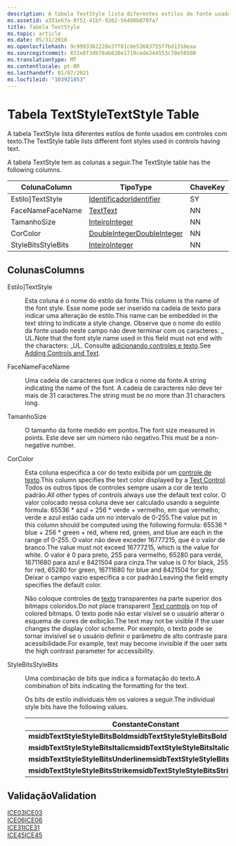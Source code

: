```yaml
---
description: A tabela TextStyle lista diferentes estilos de fonte usados em controles com texto.
ms.assetid: a351e67a-8f51-41bf-9202-56488b870fa7
title: Tabela TextStyle
ms.topic: article
ms.date: 05/31/2018
ms.openlocfilehash: 9c9993362228e37f01c0e53683755f7bd1310eaa
ms.sourcegitcommit: 831e8f3db78ab820e1710cede244553c70e50500
ms.translationtype: MT
ms.contentlocale: pt-BR
ms.lasthandoff: 01/07/2021
ms.locfileid: "103921053"
---
```

# <a name="textstyle-table"></a><span data-ttu-id="6f703-103">Tabela TextStyle</span><span class="sxs-lookup"><span data-stu-id="6f703-103">TextStyle Table</span></span>

<span data-ttu-id="6f703-104">A tabela TextStyle lista diferentes estilos de fonte usados em controles com texto.</span><span class="sxs-lookup"><span data-stu-id="6f703-104">The TextStyle table lists different font styles used in controls having text.</span></span>

<span data-ttu-id="6f703-105">A tabela TextStyle tem as colunas a seguir.</span><span class="sxs-lookup"><span data-stu-id="6f703-105">The TextStyle table has the following columns.</span></span>



| <span data-ttu-id="6f703-106">Coluna</span><span class="sxs-lookup"><span data-stu-id="6f703-106">Column</span></span>    | <span data-ttu-id="6f703-107">Tipo</span><span class="sxs-lookup"><span data-stu-id="6f703-107">Type</span></span>                               | <span data-ttu-id="6f703-108">Chave</span><span class="sxs-lookup"><span data-stu-id="6f703-108">Key</span></span> | <span data-ttu-id="6f703-109">Nullable</span><span class="sxs-lookup"><span data-stu-id="6f703-109">Nullable</span></span> |
|-----------|------------------------------------|-----|----------|
| <span data-ttu-id="6f703-110">Estilo]</span><span class="sxs-lookup"><span data-stu-id="6f703-110">TextStyle</span></span> | [<span data-ttu-id="6f703-111">Identificador</span><span class="sxs-lookup"><span data-stu-id="6f703-111">Identifier</span></span>](identifier.md)       | <span data-ttu-id="6f703-112">S</span><span class="sxs-lookup"><span data-stu-id="6f703-112">Y</span></span>   | <span data-ttu-id="6f703-113">N</span><span class="sxs-lookup"><span data-stu-id="6f703-113">N</span></span>        |
| <span data-ttu-id="6f703-114">FaceName</span><span class="sxs-lookup"><span data-stu-id="6f703-114">FaceName</span></span>  | [<span data-ttu-id="6f703-115">Text</span><span class="sxs-lookup"><span data-stu-id="6f703-115">Text</span></span>](text.md)                   | <span data-ttu-id="6f703-116">N</span><span class="sxs-lookup"><span data-stu-id="6f703-116">N</span></span>   | <span data-ttu-id="6f703-117">N</span><span class="sxs-lookup"><span data-stu-id="6f703-117">N</span></span>        |
| <span data-ttu-id="6f703-118">Tamanho</span><span class="sxs-lookup"><span data-stu-id="6f703-118">Size</span></span>      | [<span data-ttu-id="6f703-119">Inteiro</span><span class="sxs-lookup"><span data-stu-id="6f703-119">Integer</span></span>](integer.md)             | <span data-ttu-id="6f703-120">N</span><span class="sxs-lookup"><span data-stu-id="6f703-120">N</span></span>   | <span data-ttu-id="6f703-121">N</span><span class="sxs-lookup"><span data-stu-id="6f703-121">N</span></span>        |
| <span data-ttu-id="6f703-122">Cor</span><span class="sxs-lookup"><span data-stu-id="6f703-122">Color</span></span>     | [<span data-ttu-id="6f703-123">DoubleInteger</span><span class="sxs-lookup"><span data-stu-id="6f703-123">DoubleInteger</span></span>](doubleinteger.md) | <span data-ttu-id="6f703-124">N</span><span class="sxs-lookup"><span data-stu-id="6f703-124">N</span></span>   | <span data-ttu-id="6f703-125">S</span><span class="sxs-lookup"><span data-stu-id="6f703-125">Y</span></span>        |
| <span data-ttu-id="6f703-126">StyleBits</span><span class="sxs-lookup"><span data-stu-id="6f703-126">StyleBits</span></span> | [<span data-ttu-id="6f703-127">Inteiro</span><span class="sxs-lookup"><span data-stu-id="6f703-127">Integer</span></span>](integer.md)             | <span data-ttu-id="6f703-128">N</span><span class="sxs-lookup"><span data-stu-id="6f703-128">N</span></span>   | <span data-ttu-id="6f703-129">S</span><span class="sxs-lookup"><span data-stu-id="6f703-129">Y</span></span>        |



 

## <a name="columns"></a><span data-ttu-id="6f703-130">Colunas</span><span class="sxs-lookup"><span data-stu-id="6f703-130">Columns</span></span>

<dl> <dt>

<span data-ttu-id="6f703-131"><span id="TextStyle"></span><span id="textstyle"></span><span id="TEXTSTYLE"></span>Estilo]</span><span class="sxs-lookup"><span data-stu-id="6f703-131"><span id="TextStyle"></span><span id="textstyle"></span><span id="TEXTSTYLE"></span>TextStyle</span></span>
</dt> <dd>

<span data-ttu-id="6f703-132">Esta coluna é o nome do estilo da fonte.</span><span class="sxs-lookup"><span data-stu-id="6f703-132">This column is the name of the font style.</span></span> <span data-ttu-id="6f703-133">Esse nome pode ser inserido na cadeia de texto para indicar uma alteração de estilo.</span><span class="sxs-lookup"><span data-stu-id="6f703-133">This name can be embedded in the text string to indicate a style change.</span></span> <span data-ttu-id="6f703-134">Observe que o nome do estilo da fonte usado neste campo não deve terminar com os caracteres: \_ UL.</span><span class="sxs-lookup"><span data-stu-id="6f703-134">Note that the font style name used in this field must not end with the characters: \_UL.</span></span> <span data-ttu-id="6f703-135">Consulte [adicionando controles e texto](adding-controls-and-text.md).</span><span class="sxs-lookup"><span data-stu-id="6f703-135">See [Adding Controls and Text](adding-controls-and-text.md).</span></span>

</dd> <dt>

<span data-ttu-id="6f703-136"><span id="FaceName"></span><span id="facename"></span><span id="FACENAME"></span>FaceName</span><span class="sxs-lookup"><span data-stu-id="6f703-136"><span id="FaceName"></span><span id="facename"></span><span id="FACENAME"></span>FaceName</span></span>
</dt> <dd>

<span data-ttu-id="6f703-137">Uma cadeia de caracteres que indica o nome da fonte.</span><span class="sxs-lookup"><span data-stu-id="6f703-137">A string indicating the name of the font.</span></span> <span data-ttu-id="6f703-138">A cadeia de caracteres não deve ter mais de 31 caracteres.</span><span class="sxs-lookup"><span data-stu-id="6f703-138">The string must be no more than 31 characters long.</span></span>

</dd> <dt>

<span data-ttu-id="6f703-139"><span id="Size"></span><span id="size"></span><span id="SIZE"></span>Tamanho</span><span class="sxs-lookup"><span data-stu-id="6f703-139"><span id="Size"></span><span id="size"></span><span id="SIZE"></span>Size</span></span>
</dt> <dd>

<span data-ttu-id="6f703-140">O tamanho da fonte medido em pontos.</span><span class="sxs-lookup"><span data-stu-id="6f703-140">The font size measured in points.</span></span> <span data-ttu-id="6f703-141">Este deve ser um número não negativo.</span><span class="sxs-lookup"><span data-stu-id="6f703-141">This must be a non-negative number.</span></span>

</dd> <dt>

<span data-ttu-id="6f703-142"><span id="Color"></span><span id="color"></span><span id="COLOR"></span>Cor</span><span class="sxs-lookup"><span data-stu-id="6f703-142"><span id="Color"></span><span id="color"></span><span id="COLOR"></span>Color</span></span>
</dt> <dd>

<span data-ttu-id="6f703-143">Esta coluna especifica a cor do texto exibida por um [controle de texto](text-control.md).</span><span class="sxs-lookup"><span data-stu-id="6f703-143">This column specifies the text color displayed by a [Text Control](text-control.md).</span></span> <span data-ttu-id="6f703-144">Todos os outros tipos de controles sempre usam a cor de texto padrão.</span><span class="sxs-lookup"><span data-stu-id="6f703-144">All other types of controls always use the default text color.</span></span> <span data-ttu-id="6f703-145">O valor colocado nessa coluna deve ser calculado usando a seguinte fórmula: 65536 \* azul + 256 \* verde + vermelho, em que vermelho, verde e azul estão cada um no intervalo de 0-255.</span><span class="sxs-lookup"><span data-stu-id="6f703-145">The value put in this column should be computed using the following formula: 65536 \* blue + 256 \* green + red, where red, green, and blue are each in the range of 0-255.</span></span> <span data-ttu-id="6f703-146">O valor não deve exceder 16777215, que é o valor de branco.</span><span class="sxs-lookup"><span data-stu-id="6f703-146">The value must not exceed 16777215, which is the value for white.</span></span> <span data-ttu-id="6f703-147">O valor é 0 para preto, 255 para vermelho, 65280 para verde, 16711680 para azul e 8421504 para cinza.</span><span class="sxs-lookup"><span data-stu-id="6f703-147">The value is 0 for black, 255 for red, 65280 for green, 16711680 for blue and 8421504 for grey.</span></span> <span data-ttu-id="6f703-148">Deixar o campo vazio especifica a cor padrão.</span><span class="sxs-lookup"><span data-stu-id="6f703-148">Leaving the field empty specifies the default color.</span></span>

<span data-ttu-id="6f703-149">Não coloque controles de [texto](text-control.md) transparentes na parte superior dos bitmaps coloridos.</span><span class="sxs-lookup"><span data-stu-id="6f703-149">Do not place transparent [Text controls](text-control.md) on top of colored bitmaps.</span></span> <span data-ttu-id="6f703-150">O texto pode não estar visível se o usuário alterar o esquema de cores de exibição.</span><span class="sxs-lookup"><span data-stu-id="6f703-150">The text may not be visible if the user changes the display color scheme.</span></span> <span data-ttu-id="6f703-151">Por exemplo, o texto pode se tornar invisível se o usuário definir o parâmetro de alto contraste para acessibilidade.</span><span class="sxs-lookup"><span data-stu-id="6f703-151">For example, text may become invisible if the user sets the high contrast parameter for accessibility.</span></span>

</dd> <dt>

<span data-ttu-id="6f703-152"><span id="StyleBits"></span><span id="stylebits"></span><span id="STYLEBITS"></span>StyleBits</span><span class="sxs-lookup"><span data-stu-id="6f703-152"><span id="StyleBits"></span><span id="stylebits"></span><span id="STYLEBITS"></span>StyleBits</span></span>
</dt> <dd>

<span data-ttu-id="6f703-153">Uma combinação de bits que indica a formatação do texto.</span><span class="sxs-lookup"><span data-stu-id="6f703-153">A combination of bits indicating the formatting for the text.</span></span>

<span data-ttu-id="6f703-154">Os bits de estilo individuais têm os valores a seguir.</span><span class="sxs-lookup"><span data-stu-id="6f703-154">The individual style bits have the following values.</span></span>



| <span data-ttu-id="6f703-155">Constante</span><span class="sxs-lookup"><span data-stu-id="6f703-155">Constant</span></span>                             | <span data-ttu-id="6f703-156">Hexadecimal</span><span class="sxs-lookup"><span data-stu-id="6f703-156">Hexadecimal</span></span> | <span data-ttu-id="6f703-157">Decimal</span><span class="sxs-lookup"><span data-stu-id="6f703-157">Decimal</span></span> | <span data-ttu-id="6f703-158">Estilo</span><span class="sxs-lookup"><span data-stu-id="6f703-158">Style</span></span>      |
|--------------------------------------|-------------|---------|------------|
| <span data-ttu-id="6f703-159">**msidbTextStyleStyleBitsBold**</span><span class="sxs-lookup"><span data-stu-id="6f703-159">**msidbTextStyleStyleBitsBold**</span></span>      | <span data-ttu-id="6f703-160">0x001</span><span class="sxs-lookup"><span data-stu-id="6f703-160">0x001</span></span>       | <span data-ttu-id="6f703-161">1</span><span class="sxs-lookup"><span data-stu-id="6f703-161">1</span></span>       | <span data-ttu-id="6f703-162">Negrito</span><span class="sxs-lookup"><span data-stu-id="6f703-162">Bold</span></span>       |
| <span data-ttu-id="6f703-163">**msidbTextStyleStyleBitsItalic**</span><span class="sxs-lookup"><span data-stu-id="6f703-163">**msidbTextStyleStyleBitsItalic**</span></span>    | <span data-ttu-id="6f703-164">0x002</span><span class="sxs-lookup"><span data-stu-id="6f703-164">0x002</span></span>       | <span data-ttu-id="6f703-165">2</span><span class="sxs-lookup"><span data-stu-id="6f703-165">2</span></span>       | <span data-ttu-id="6f703-166">Itálico</span><span class="sxs-lookup"><span data-stu-id="6f703-166">Italic</span></span>     |
| <span data-ttu-id="6f703-167">**msidbTextStyleStyleBitsUnderline**</span><span class="sxs-lookup"><span data-stu-id="6f703-167">**msidbTextStyleStyleBitsUnderline**</span></span> | <span data-ttu-id="6f703-168">0x004</span><span class="sxs-lookup"><span data-stu-id="6f703-168">0x004</span></span>       | <span data-ttu-id="6f703-169">4</span><span class="sxs-lookup"><span data-stu-id="6f703-169">4</span></span>       | <span data-ttu-id="6f703-170">Underline</span><span class="sxs-lookup"><span data-stu-id="6f703-170">Underline</span></span>  |
| <span data-ttu-id="6f703-171">**msidbTextStyleStyleBitsStrike**</span><span class="sxs-lookup"><span data-stu-id="6f703-171">**msidbTextStyleStyleBitsStrike**</span></span>    | <span data-ttu-id="6f703-172">0x008</span><span class="sxs-lookup"><span data-stu-id="6f703-172">0x008</span></span>       | <span data-ttu-id="6f703-173">8</span><span class="sxs-lookup"><span data-stu-id="6f703-173">8</span></span>       | <span data-ttu-id="6f703-174">Riscar</span><span class="sxs-lookup"><span data-stu-id="6f703-174">Strike out</span></span> |



 

</dd> </dl>

## <a name="validation"></a><span data-ttu-id="6f703-175">Validação</span><span class="sxs-lookup"><span data-stu-id="6f703-175">Validation</span></span>

<dl>

[<span data-ttu-id="6f703-176">ICE03</span><span class="sxs-lookup"><span data-stu-id="6f703-176">ICE03</span></span>](ice03.md)  
[<span data-ttu-id="6f703-177">ICE06</span><span class="sxs-lookup"><span data-stu-id="6f703-177">ICE06</span></span>](ice06.md)  
[<span data-ttu-id="6f703-178">ICE31</span><span class="sxs-lookup"><span data-stu-id="6f703-178">ICE31</span></span>](ice31.md)  
[<span data-ttu-id="6f703-179">ICE45</span><span class="sxs-lookup"><span data-stu-id="6f703-179">ICE45</span></span>](ice45.md)  
</dl>

 

 



